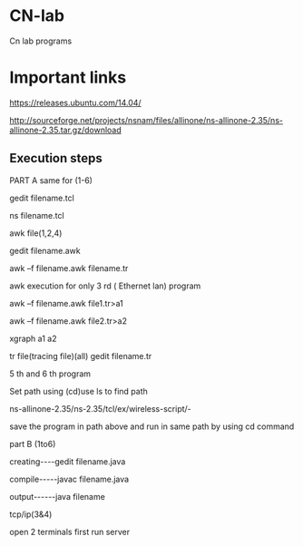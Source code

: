 # CN-lab
Cn lab programs

# Important links

https://releases.ubuntu.com/14.04/

http://sourceforge.net/projects/nsnam/files/allinone/ns-allinone-2.35/ns-allinone-2.35.tar.gz/download


## Execution steps

PART A same for (1-6)

gedit filename.tcl

ns filename.tcl


awk file(1,2,4)

gedit filename.awk

awk –f filename.awk filename.tr



awk execution for only 3 rd ( Ethernet lan) program

awk –f filename.awk file1.tr&gt;a1

awk –f filename.awk file2.tr&gt;a2

xgraph a1 a2

tr file(tracing file)(all)
gedit filename.tr



5 th and 6 th program

Set path using (cd)use ls to find path

ns-allinone-2.35/ns-2.35/tcl/ex/wireless-script/-

save the program in path above and run in same path by using cd command

part B (1to6)

creating----gedit filename.java

compile-----javac filename.java

output------java filename

tcp/ip(3&amp;4)

open 2 terminals first run server
